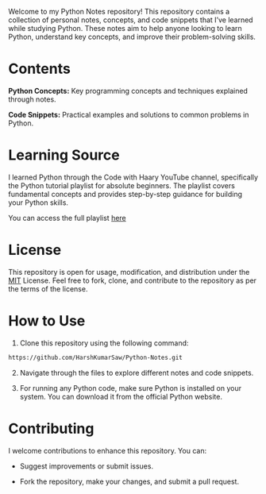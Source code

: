 Welcome to my Python Notes repository! This repository contains a collection of personal notes, concepts, and code snippets that I’ve learned while studying Python. These notes aim to help anyone looking to learn Python, understand key concepts, and improve their problem-solving skills.

# Contents

**Python Concepts:** Key programming concepts and techniques explained through notes.

**Code Snippets:** Practical examples and solutions to common problems in Python.


# Learning Source

I learned Python through the Code with Haary YouTube channel, specifically the Python tutorial playlist for absolute beginners. The playlist covers fundamental concepts and provides step-by-step guidance for building your Python skills.

You can access the full playlist [here](https://youtube.com/playlist?list=PLu0W_9lII9agICnT8t4iYVSZ3eykIAOME&si=qrJh-JVGp8zVM8l3)

# License

This repository is open for usage, modification, and distribution under the [MIT](https://github.com/HarshKumarSaw/Python-Notes/blob/main/LICENSE) License. Feel free to fork, clone, and contribute to the repository as per the terms of the license.

# How to Use

1. Clone this repository using the following command:

```bash
https://github.com/HarshKumarSaw/Python-Notes.git
```


2. Navigate through the files to explore different notes and code snippets.


3. For running any Python code, make sure Python is installed on your system. You can download it from the official Python website.



# Contributing

I welcome contributions to enhance this repository. You can:

* Suggest improvements or submit issues.

* Fork the repository, make your changes, and submit a pull request.
